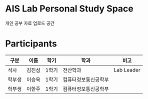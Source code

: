 # AIS Lab Personal Study Space
개인 공부 자료 업로드 공간

# Participants
| 구분 | 이름 | 학기 | 학과 | 비고 |
| --- | --- | --- | --- | --- |
| 석사   |  김진성    |   1학기   |  전산학과    |  Lab Leader    |
| 학부생   |  이승욱    |   1학기   |  컴퓨터정보통신공학부    |      |
| 학부생   |  이한주  |   1학기    | 컴퓨터정보통신공학부 |      |